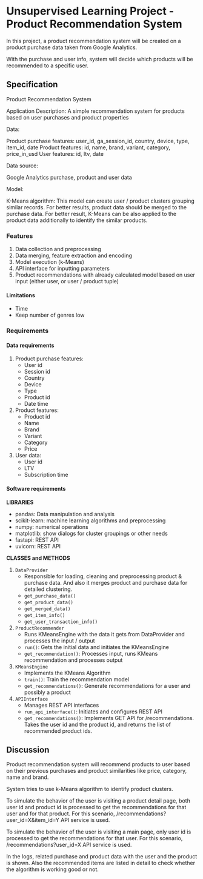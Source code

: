 # Unsupervised Learning Project - Product Recommendation System

In this project, a product recommendation system will be created on a product purchase data taken from Google Analytics.

With the purchase and user info, system will decide which products will be recommended to a specific user.

## Specification

Product Recommendation System

Application Description:
A simple recommendation system for products based on user purchases and product properties

Data:

Product purchase features: user_id, ga_session_id, country, device, type, item_id, date
Product features: id, name, brand, variant, category, price_in_usd
User features: id, ltv, date

Data source:

Google Analytics purchase, product and user data

Model:

K-Means algorithm: This model can create user / product clusters grouping similar records. 
For better results, product data should be merged to the purchase data. For better result, K-Means can be also applied to the product data additionally to identify the similar products.

### Features

1. Data collection and preprocessing
2. Data merging, feature extraction and encoding
3. Model execution (k-Means)
4. API interface for inputting parameters
5. Product recommendations with already calculated model based on user input (either user, or user / product tuple)

#### Limitations
* Time
* Keep number of genres low

### Requirements

#### Data requirements

1. Product purchase features:
    * User id
    * Session id
    * Country
    * Device
    * Type
    * Product id
    * Date time
2. Product features:
    * Product id
    * Name
    * Brand
    * Variant
    * Category
    * Price
3. User data:
    * User id
    * LTV
    * Subscription time

#### Software requirements

**LIBRARIES**

* pandas: Data manipulation and analysis
* scikit-learn: machine learning algorithms and preprocessing
* numpy: numerical operations
* matplotlib: show dialogs for cluster groupings or other needs
* fastapi: REST API
* uvicorn: REST API

**CLASSES and METHODS**

1. `DataProvider`
    * Responsible for loading, cleaning and preprocessing product & purchase data. And also it merges product and purchase data for detailed clustering. 
    * `get_purchase_data()`
    * `get_product_data()`
    * `get_merged_data()`
    * `get_item_info()`
    * `get_user_transaction_info()`
2. `ProductRecommender`
    * Runs KMeansEngine with the data it gets from DataProvider and processes the input / output
    * `run()`: Gets the initial data and initiates the KMeansEngine 
    * `get_recommendation()`: Processes input, runs KMeans recommendation and processes output
5. `KMeansEngine`
    * Implements the KMeans Algorithm
    * `train()`: Train the recommendation model
    * `get_recommendations()`: Generate recommendations for a user and possibly a product
6. `APIInterface`
    * Manages REST API interfaces
    * `run_api_interface()`: Initiates and configures REST API 
    * `get_recommendations()`: Implements GET API for /recommendations. Takes the user id and the product id, and returns the list of recommended product ids.

## Discussion

Product recommendation system will recommend products to user based on their previous purchases and product similarities like price, category, name and brand.

System tries to use k-Means algorithm to identify product clusters. 

To simulate the behavior of the user is visiting a product detail page, both user id and product id is processed to get the recommendations for that user and for that product.
For this scenario, /recommendations?user_id=X&item_id=Y API service is used.

To simulate the behavior of the user is visiting a main page, only user id is processed to get the recommendations for that user.
For this scenario, /recommendations?user_id=X API service is used.

In the logs, related purchase and product data with the user and the product is shown. Also the recommended items are listed in detail to check whether the algorithm is working good or not.

